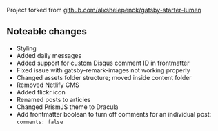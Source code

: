 Project forked from [github.com/alxshelepenok/gatsby-starter-lumen](https://github.com/alxshelepenok/gatsby-starter-lumen)

## Noteable changes
- Styling
- Added daily messages
- Added support for custom Disqus comment ID in frontmatter
- Fixed issue with gatsby-remark-images not working properly
- Changed assets folder structure; moved inside content folder
- Removed Netlify CMS
- Added flickr icon
- Renamed posts to articles
- Changed PrismJS theme to Dracula
- Add frontmatter boolean to turn off comments for an individual post: `comments: false`